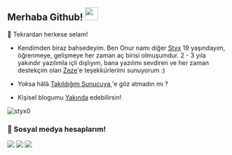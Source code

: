 
## Merhaba Github! <img src="https://raw.githubusercontent.com/iampavangandhi/iampavangandhi/master/gifs/Hi.gif" width="30px">


🎉 Tekrardan herkese selam!

- Kendimden biraz bahsedeyim. Ben Onur namı diğer [Styx](https://github.com/styx0) 19 yaşındayım, öğrenmeye, gelişmeye her zaman aç birisi olmuşumdur. 
2 - 3 yıla yakındır yazılımla içli dışlıyım, bana yazılımı sevdiren ve her zaman destekçim olan [Zeze](https://github.com/Zezejs)'e teşekkürlerimi sunuyorum :)
- Yoksa hâlâ [Takıldığım Sunucuya ](https://discord.com/invite/1937)'e göz atmadın mı ?

- Kişisel blogumu [Yakında](yakında) edebilirsin!

<img src="https://komarev.com/ghpvc/?username=styx0&label=Ziyaretçi%20Sayısı&color=552b75" alt="styx0" />

<h3>🌟 Sosyal medya hesaplarım!</h3>
<p align="left">
     <a href="https://instagram.com/styxcmm" target"blank_"><img src="https://img.shields.io/badge/INSTAGRAM%20-DC3175.svg?&style=for-the-badge&logo=instagram&logoColor=white"></a>
       <a href=https://www.twitch.tv/styxcm" target"blank_"><img src="https://img.shields.io/badge/Twitch-9146FF?style=for-the-badge&logo=twitch&logoColor=white"></a>
 <a href="https://open.spotify.com/user/kax6xkwljx2t69fdjsw1ycxpg?si=f5c323b2d7684593" target"blank_"><img src="https://img.shields.io/badge/Spotify%20-1ed760.svg?&style=for-the-badge&logo=spotify&logoColor=white"></a>
 

</p>
